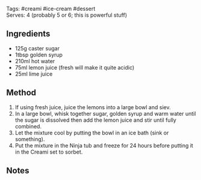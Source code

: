 Tags: #creami #ice-cream #dessert  
Serves: 4 (probably 5 or 6; this is powerful stuff)

## Ingredients

- 125g caster sugar
- 1tbsp golden syrup
- 210ml hot water
- 75ml lemon juice (fresh will make it quite acidic)
- 25ml lime juice

## Method

1. If using fresh juice, juice the lemons into a large bowl and siev.
2. In a large bowl, whisk together sugar, golden syrup and warm water until the sugar is dissolved then add the lemon juice and stir until fully combined.
3. Let the mixture cool by putting the bowl in an ice bath (sink or something).
4. Put the mixture in the Ninja tub and freeze for 24 hours before putting it in the Creami set to sorbet.

## Notes